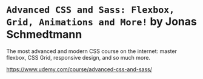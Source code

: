 # `Advanced CSS and Sass: Flexbox, Grid, Animations and More!` by Jonas Schmedtmann

The most advanced and modern CSS course on the internet: master flexbox, CSS Grid, responsive design, and so much more.

https://www.udemy.com/course/advanced-css-and-sass/
